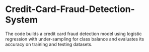# Credit-Card-Fraud-Detection-System
The code builds a credit card fraud detection model using logistic regression with under-sampling for class balance and evaluates its accuracy on training and testing datasets.
